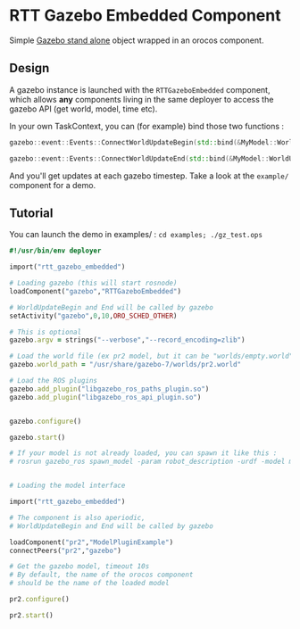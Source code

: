 # RTT Gazebo Embedded Component

Simple [Gazebo stand alone](https://bitbucket.org/osrf/gazebo/src/d3b06088be22a15a25025a952414bffb8ff6aa2b/examples/stand_alone/custom_main/?at=default) object wrapped in an orocos component.

## Design

A gazebo instance is launched with the ```RTTGazeboEmbedded``` component, which allows **any** components living in the same deployer to access the gazebo API (get world, model, time etc).

In your own TaskContext, you can (for example) bind those two functions :

```cpp
gazebo::event::Events::ConnectWorldUpdateBegin(std::bind(&MyModel::WorldUpdateBegin,this));

gazebo::event::Events::ConnectWorldUpdateEnd(std::bind(&MyModel::WorldUpdateEnd,this));
```

And you'll get updates at each gazebo timestep. Take a look at the ```example/``` component for a demo.

## Tutorial

You can launch the demo in examples/ : ```cd examples; ./gz_test.ops```

```ruby
#!/usr/bin/env deployer

import("rtt_gazebo_embedded")

# Loading gazebo (this will start rosnode)
loadComponent("gazebo","RTTGazeboEmbedded")

# WorldUpdateBegin and End will be called by gazebo
setActivity("gazebo",0,10,ORO_SCHED_OTHER)

# This is optional
gazebo.argv = strings("--verbose","--record_encoding=zlib")

# Load the world file (ex pr2 model, but it can be "worlds/empty.world" also)
gazebo.world_path = "/usr/share/gazebo-7/worlds/pr2.world"

# Load the ROS plugins
gazebo.add_plugin("libgazebo_ros_paths_plugin.so")
gazebo.add_plugin("libgazebo_ros_api_plugin.so")


gazebo.configure()

gazebo.start()

# If your model is not already loaded, you can spawn it like this :
# rosrun gazebo_ros spawn_model -param robot_description -urdf -model my_model


# Loading the model interface

import("rtt_gazebo_embedded")

# The component is also aperiodic,
# WorldUpdateBegin and End will be called by gazebo

loadComponent("pr2","ModelPluginExample")
connectPeers("pr2","gazebo")

# Get the gazebo model, timeout 10s
# By default, the name of the orocos component
# should be the name of the loaded model

pr2.configure()

pr2.start()

```
